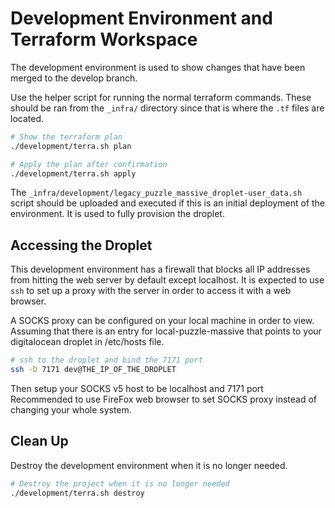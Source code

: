 # Development Environment and Terraform Workspace

The development environment is used to show changes that have been merged to the
develop branch.

Use the helper script for running the normal terraform commands. These should
be ran from the `_infra/` directory since that is where the `.tf` files are
located.

```bash
# Show the terraform plan
./development/terra.sh plan

# Apply the plan after confirmation
./development/terra.sh apply
```

The `_infra/development/legacy_puzzle_massive_droplet-user_data.sh` script
should be uploaded and executed if this is an initial deployment of the
environment. It is used to fully provision the droplet.

## Accessing the Droplet

This development environment has a firewall that blocks all IP addresses from
hitting the web server by default except localhost. It is expected to use `ssh`
to set up a proxy with the server in order to access it with a web browser.

A SOCKS proxy can be configured on your local machine in order to view.
Assuming that there is an entry for local-puzzle-massive that points to your
digitalocean droplet in /etc/hosts file.

```bash
# ssh to the droplet and bind the 7171 port
ssh -D 7171 dev@THE_IP_OF_THE_DROPLET
```

Then setup your SOCKS v5 host to be localhost and 7171 port
Recommended to use FireFox web browser to set SOCKS proxy instead of changing
your whole system.

## Clean Up

Destroy the development environment when it is no longer needed.

```bash
# Destroy the project when it is no longer needed
./development/terra.sh destroy
```
